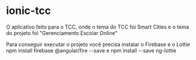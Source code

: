 # ionic-tcc
O aplicativo feito para o TCC, onde o tema do TCC foi Smart Cities e o tema do projeto foi "Gerenciamento Escolar Online"

Para conseguir executar o projeto você precisa instalar o Firebase e o Lottie
npm install firebase @angular/fire --save e  npm install --save ng-lottie
